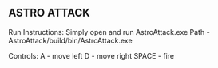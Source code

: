 ASTRO ATTACK
------------
Run Instructions:
Simply open and run AstroAttack.exe
Path - AstroAttack/build/bin/AstroAttack.exe

Controls:
A - move left
D - move right
SPACE - fire
